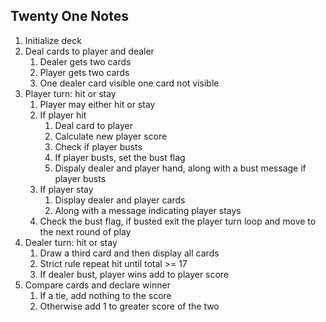 ## Twenty One Notes

1. Initialize deck
2. Deal cards to player and dealer
	1. Dealer gets two cards
	2. Player gets two cards
	3. One dealer card visible one card not visible
3. Player turn: hit or stay
 	1. Player may either hit or stay
 	2. If player hit
 		1. Deal card to player
 		2. Calculate new player score
 		3. Check if player busts
 		4. If player busts, set the bust flag
 		5. Dispaly dealer and player hand, along with a bust
 		message if player busts
 	3. If player stay
 		1. Display dealer and player cards
 		2. Along with a message indicating player stays 
	4. Check the bust flag, if busted exit the player turn loop
	and move to the next round of play
4. Dealer turn: hit or stay
	1. Draw a third card and then display all cards   
	2. Strict rule repeat hit until total >= 17
	3. If dealer bust, player wins add to player score
5. Compare cards and declare winner
	1. If a tie, add nothing to the score
	2. Otherwise add 1 to greater score of the two 